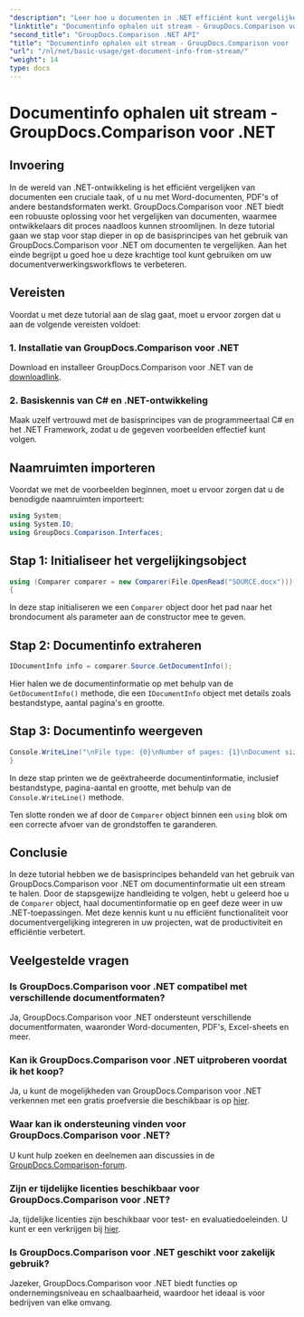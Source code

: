 ```yaml
---
"description": "Leer hoe u documenten in .NET efficiënt kunt vergelijken met GroupDocs.Comparison, waarmee u uw documentverwerkingsworkflows naadloos kunt verbeteren."
"linktitle": "Documentinfo ophalen uit stream - GroupDocs.Comparison voor .NET"
"second_title": "GroupDocs.Comparison .NET API"
"title": "Documentinfo ophalen uit stream - GroupDocs.Comparison voor .NET"
"url": "/nl/net/basic-usage/get-document-info-from-stream/"
"weight": 14
type: docs
---
```

# Documentinfo ophalen uit stream - GroupDocs.Comparison voor .NET

## Invoering
In de wereld van .NET-ontwikkeling is het efficiënt vergelijken van documenten een cruciale taak, of u nu met Word-documenten, PDF's of andere bestandsformaten werkt. GroupDocs.Comparison voor .NET biedt een robuuste oplossing voor het vergelijken van documenten, waarmee ontwikkelaars dit proces naadloos kunnen stroomlijnen. In deze tutorial gaan we stap voor stap dieper in op de basisprincipes van het gebruik van GroupDocs.Comparison voor .NET om documenten te vergelijken. Aan het einde begrijpt u goed hoe u deze krachtige tool kunt gebruiken om uw documentverwerkingsworkflows te verbeteren.
## Vereisten
Voordat u met deze tutorial aan de slag gaat, moet u ervoor zorgen dat u aan de volgende vereisten voldoet:
### 1. Installatie van GroupDocs.Comparison voor .NET
Download en installeer GroupDocs.Comparison voor .NET van de [downloadlink](https://releases.groupdocs.com/comparison/net/).
### 2. Basiskennis van C# en .NET-ontwikkeling
Maak uzelf vertrouwd met de basisprincipes van de programmeertaal C# en het .NET Framework, zodat u de gegeven voorbeelden effectief kunt volgen.

## Naamruimten importeren
Voordat we met de voorbeelden beginnen, moet u ervoor zorgen dat u de benodigde naamruimten importeert:
```csharp
using System;
using System.IO;
using GroupDocs.Comparison.Interfaces;
```

## Stap 1: Initialiseer het vergelijkingsobject
```csharp
using (Comparer comparer = new Comparer(File.OpenRead("SOURCE.docx")))
{
```
In deze stap initialiseren we een `Comparer` object door het pad naar het brondocument als parameter aan de constructor mee te geven.
## Stap 2: Documentinfo extraheren
```csharp
IDocumentInfo info = comparer.Source.GetDocumentInfo();
```
Hier halen we de documentinformatie op met behulp van de `GetDocumentInfo()` methode, die een `IDocumentInfo` object met details zoals bestandstype, aantal pagina's en grootte.
## Stap 3: Documentinfo weergeven
```csharp
Console.WriteLine("\nFile type: {0}\nNumber of pages: {1}\nDocument size: {2} bytes", info.FileType, info.PageCount, info.Size);
}
```
In deze stap printen we de geëxtraheerde documentinformatie, inclusief bestandstype, pagina-aantal en grootte, met behulp van de `Console.WriteLine()` methode.

Ten slotte ronden we af door de `Comparer` object binnen een `using` blok om een correcte afvoer van de grondstoffen te garanderen.

## Conclusie
In deze tutorial hebben we de basisprincipes behandeld van het gebruik van GroupDocs.Comparison voor .NET om documentinformatie uit een stream te halen. Door de stapsgewijze handleiding te volgen, hebt u geleerd hoe u de `Comparer` object, haal documentinformatie op en geef deze weer in uw .NET-toepassingen. Met deze kennis kunt u nu efficiënt functionaliteit voor documentvergelijking integreren in uw projecten, wat de productiviteit en efficiëntie verbetert.
## Veelgestelde vragen
### Is GroupDocs.Comparison voor .NET compatibel met verschillende documentformaten?
Ja, GroupDocs.Comparison voor .NET ondersteunt verschillende documentformaten, waaronder Word-documenten, PDF's, Excel-sheets en meer.
### Kan ik GroupDocs.Comparison voor .NET uitproberen voordat ik het koop?
Ja, u kunt de mogelijkheden van GroupDocs.Comparison voor .NET verkennen met een gratis proefversie die beschikbaar is op [hier](https://releases.groupdocs.com/).
### Waar kan ik ondersteuning vinden voor GroupDocs.Comparison voor .NET?
U kunt hulp zoeken en deelnemen aan discussies in de [GroupDocs.Comparison-forum](https://forum.groupdocs.com/c/comparison/12).
### Zijn er tijdelijke licenties beschikbaar voor GroupDocs.Comparison voor .NET?
Ja, tijdelijke licenties zijn beschikbaar voor test- en evaluatiedoeleinden. U kunt er een verkrijgen bij [hier](https://purchase.groupdocs.com/temporary-license/).
### Is GroupDocs.Comparison voor .NET geschikt voor zakelijk gebruik?
Jazeker, GroupDocs.Comparison voor .NET biedt functies op ondernemingsniveau en schaalbaarheid, waardoor het ideaal is voor bedrijven van elke omvang.